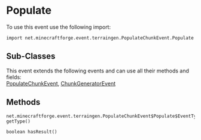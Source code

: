 # Populate

To use this event use the following import:
```groovy:no-line-numbers
import net.minecraftforge.event.terraingen.PopulateChunkEvent.Populate
```

## Sub-Classes
This event extends the following events and can use all their methods and fields: <br>
[PopulateChunkEvent](index.md), [ChunkGeneratorEvent](../chunk_generator_event/index.md)

## Methods
```groovy:no-line-numbers
net.minecraftforge.event.terraingen.PopulateChunkEvent$Populate$EventType getType()
```

```groovy:no-line-numbers
boolean hasResult()
```
